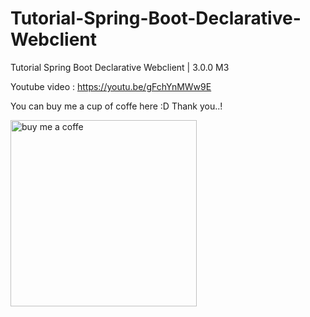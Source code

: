 # Tutorial-Spring-Boot-Declarative-Webclient
Tutorial Spring Boot Declarative Webclient | 3.0.0 M3

Youtube video : https://youtu.be/gFchYnMWw9E


You can buy me a cup of coffe here :D Thank you..!

<img width="298" alt="buy me a coffe" src="https://user-images.githubusercontent.com/23172173/174416607-7a26fdd6-d3e0-41a8-99b4-e94f0216b07b.png">
